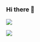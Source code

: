### Hi there 👋

<!--
**tarou-jp/tarou-jp** is a ✨ _special_ ✨ repository because its `README.md` (this file) appears on your GitHub profile.

Here are some ideas to get you started:

- 🔭 I’m currently working on ...
- 🌱 I’m currently learning ...
- 👯 I’m looking to collaborate on ...
- 🤔 I’m looking for help with ...
- 💬 Ask me about ...
- 📫 How to reach me: ...
- 😄 Pronouns: ...
- ⚡ Fun fact: ...
-->


![](https://github-readme-stats.vercel.app/api/top-langs?username=tarou-jp&show_icons=true&locale=en&layout=compact)

![](https://skillicons.dev/icons?i=html,css,js,python,php,ruby,rails,git,c,cs,swift,aws,docker)

